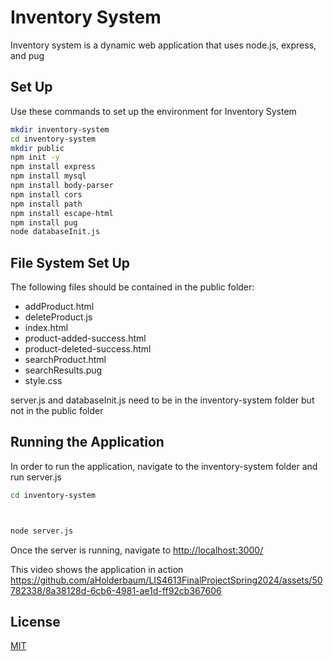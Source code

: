 # Inventory System

Inventory system is a dynamic web application that uses node.js, express, and pug

## Set Up 

Use these commands to set up the environment for Inventory System

```bash
mkdir inventory-system
cd inventory-system
mkdir public
npm init -y
npm install express 
npm install mysql 
npm install body-parser
npm install cors
npm install path
npm install escape-html
npm install pug
node databaseInit.js
```

## File System Set Up

The following files should be contained in the public folder:
+ addProduct.html
+ deleteProduct.js
+ index.html
+ product-added-success.html
+ product-deleted-success.html
+ searchProduct.html
+ searchResults.pug
+ style.css

server.js and databaseInit.js need to be in the inventory-system folder but not in the public folder

## Running the Application

In order to run the application, navigate to the inventory-system folder and run server.js
```Bash
cd inventory-system



node server.js
```
Once the server is running, navigate to [http://localhost:3000/](http://localhost:3000/)

This video shows the application in action
https://github.com/aHolderbaum/LIS4613FinalProjectSpring2024/assets/50782338/8a38128d-6cb6-4981-ae1d-ff92cb367606

## License

[MIT](https://choosealicense.com/licenses/mit/)

